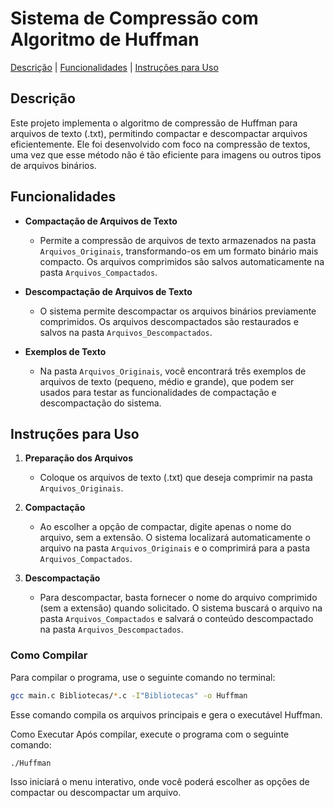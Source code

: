 # Sistema de Compressão com Algoritmo de Huffman
[Descrição](#descrição) | [Funcionalidades](#funcionalidades) | [Instruções para Uso](#instruções-para-uso)

## Descrição
Este projeto implementa o algoritmo de compressão de Huffman para arquivos de texto (.txt), permitindo compactar e descompactar arquivos eficientemente. Ele foi desenvolvido com foco na compressão de textos, uma vez que esse método não é tão eficiente para imagens ou outros tipos de arquivos binários.

## Funcionalidades
- **Compactação de Arquivos de Texto**  
  - Permite a compressão de arquivos de texto armazenados na pasta `Arquivos_Originais`, transformando-os em um formato binário mais compacto. Os arquivos comprimidos são salvos automaticamente na pasta `Arquivos_Compactados`.

- **Descompactação de Arquivos de Texto**  
  - O sistema permite descompactar os arquivos binários previamente comprimidos. Os arquivos descompactados são restaurados e salvos na pasta `Arquivos_Descompactados`.
 
- **Exemplos de Texto**  
  - Na pasta `Arquivos_Originais`, você encontrará três exemplos de arquivos de texto (pequeno, médio e grande), que podem ser usados para testar as funcionalidades de compactação e descompactação do sistema.

## Instruções para Uso
1. **Preparação dos Arquivos**  
   - Coloque os arquivos de texto (.txt) que deseja comprimir na pasta `Arquivos_Originais`.
   
2. **Compactação**  
   - Ao escolher a opção de compactar, digite apenas o nome do arquivo, sem a extensão. O sistema localizará automaticamente o arquivo na pasta `Arquivos_Originais` e o comprimirá para a pasta `Arquivos_Compactados`.

3. **Descompactação**  
   - Para descompactar, basta fornecer o nome do arquivo comprimido (sem a extensão) quando solicitado. O sistema buscará o arquivo na pasta `Arquivos_Compactados` e salvará o conteúdo descompactado na pasta `Arquivos_Descompactados`.

### Como Compilar
Para compilar o programa, use o seguinte comando no terminal:
```bash
gcc main.c Bibliotecas/*.c -I"Bibliotecas" -o Huffman
```
Esse comando compila os arquivos principais e gera o executável Huffman.

Como Executar
Após compilar, execute o programa com o seguinte comando:
```bash
./Huffman
```
Isso iniciará o menu interativo, onde você poderá escolher as opções de compactar ou descompactar um arquivo.

